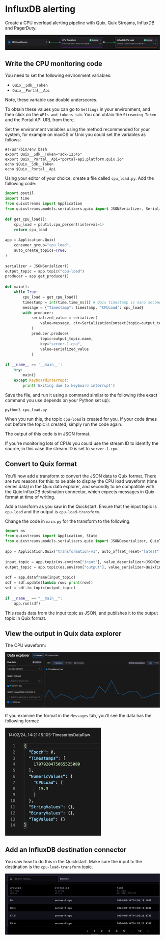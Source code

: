 # InfluxDB alerting

Create a CPU overload alerting pipeline with Quix, Quix Streams, InfluxDB and PagerDuty.

![InfluxDB alerting pipeline](./images/influxdb-alerting-pipeline.png)

## Write the CPU monitoring code

You need to set the following environment variables:

* `Quix__Sdk__Token`
* `Quix__Portal__Api`

Note, these variable use double underscores.

To obtain these values you can go to `Settings` in your environment, and then click on the `APIs and tokens tab`. You can obtain the `Streaming Token` and the Portal API URL from there.

Set the environment variables using the method recommended for your system, for example on macOS or Unix you could set the variables as follows:

```
#!/usr/bin/env bash                                                                          
export Quix__Sdk__Token="sdk-12345"
export Quix__Portal__Api="portal-api.platform.quix.io"
echo $Quix__Sdk__Token
echo $Quix__Portal__Api
```

Using your editor of your choice, create a file called `cpu_load.py`. Add the following code:

```python
import psutil
import time
from quixstreams import Application
from quixstreams.models.serializers.quix import JSONSerializer, SerializationContext

def get_cpu_load():
    cpu_load = psutil.cpu_percent(interval=1)
    return cpu_load

app = Application.Quix(
    consumer_group="cpu_load", 
    auto_create_topics=True,
)

serializer = JSONSerializer()
output_topic = app.topic("cpu-load")
producer = app.get_producer()

def main():
    while True:
        cpu_load = get_cpu_load()
        timestamp = int(time.time_ns()) # Quix timestamp is nano seconds
        message = {"Timestamp": timestamp, "CPULoad": cpu_load}
        with producer:
            serialized_value = serializer(
                value=message, ctx=SerializationContext(topic=output_topic.name)
            )
            producer.produce(
                topic=output_topic.name,
                key="server-1-cpu",
                value=serialized_value
            )

if __name__ == '__main__':
    try:
        main()
    except KeyboardInterrupt:
        print('Exiting due to keyboard interrupt')    
```

Save the file, and run it using a command similar to the following (the exact command you use depends on your Python set up):

```
python3 cpu_load.py
```

When you run this, the topic `cpu-load` is created for you. If your code times out before the topic is created, simply run the code again.

The output of this code is in JSON format.

If you're monitoring lots of CPUs you could use the stream ID to identify the source, in this case the stream ID is set to `server-1-cpu`.

## Convert to Quix format

You'll now add a transform to convert the JSON data to Quix format. There are two reasons for this: to be able to display the CPU load waveform (time series data) in the Quix data explorer, and secondly to be compatible with the Quix InfluxDB destination connector, which expects messages in Quix format at time of writing.

Add a transform as you saw in the Quickstart. Ensure that the input topic is `cpu-load` and the output is `cpu-load-transform`.

Change the code in `main.py` for the transform to the following:

``` python
import os
from quixstreams import Application, State
from quixstreams.models.serializers.quix import JSONDeserializer, QuixTimeseriesSerializer

app = Application.Quix("transformation-v1", auto_offset_reset="latest")

input_topic = app.topic(os.environ["input"], value_deserializer=JSONDeserializer())
output_topic = app.topic(os.environ["output"], value_serializer=QuixTimeseriesSerializer())

sdf = app.dataframe(input_topic)
sdf = sdf.update(lambda row: print(row))
sdf = sdf.to_topic(output_topic)

if __name__ == "__main__":
    app.run(sdf)
```

This reads data from the input topic as JSON, and publishes it to the output topic in Quix format.

## View the output in Quix data explorer

The CPU waveform:

![CPU waveform](./images/data-explorer-cpu-waveform.png)

If you examine the format in the `Messages` tab, you'll see the data has the following format:

![Time series raw](./images/timeseries-raw-data.png)

## Add an InfluxDB destination connector

You saw how to do this in the Quickstart. Make sure the input to the destination is the `cpu-load-transform` topic.

![InfluxDB query](./images/influxdb-query.png)


